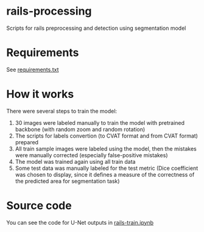 # rails-processing
Scripts for rails preprocessing and detection using segmentation model
# Requirements
See [requirements.txt](https://github.com/georgechaikin/rails-processing/blob/main/requirements.txt)
# How it works
There were several steps to train the model:
1. 30 images were labeled manually to train the model with pretrained backbone (with random zoom and random rotation)
2. The scripts for labels convertion (to CVAT format and from CVAT format) prepared
3. All train sample images were labeled using the model, then the mistakes were manually corrected (especially false-positive mistakes)
4. The model was trained again using all train data
5. Some test data was manually labeled for the test metric (Dice coefficient was chosen to display, since it defines a measure of the correctness of the predicted area for segmentation task)
# Source code
You can see the code for U-Net outputs in [rails-train.ipynb](https://github.com/georgechaikin/rails-processing/blob/main/rails-train.ipynb)
